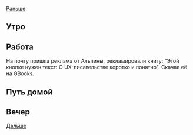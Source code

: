[Раньше](2021.01.20.md)  
## Утро
## Работа
На почту пришла реклама от Альпины, рекламировали книгу: "Этой кнопке нужен текст: O UX-писательстве коротко и понятно". Скачал её на GBooks.
## Путь домой
## Вечер
[Дальше](2021.01.22.md)

